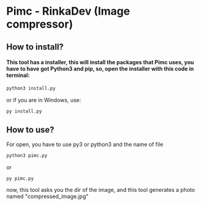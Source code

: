 # Pimc - RinkaDev (Image compressor)

## How to install?
####  This tool has a installer, this will install the packages that Pimc uses, you have to have got Python3 and pip, so, open the installer with this code in terminal:

```bash
python3 install.py
```

or if you are in Windows, use:
```batch
py install.py
```

## How to use?
For open, you have to use py3 or python3 and the name of file
```bash
python3 pimc.py
```

or

```batch
py pimc.py
```

now, this tool asks you the dir of the image, and this tool generates a photo named "compressed_image.jpg"
